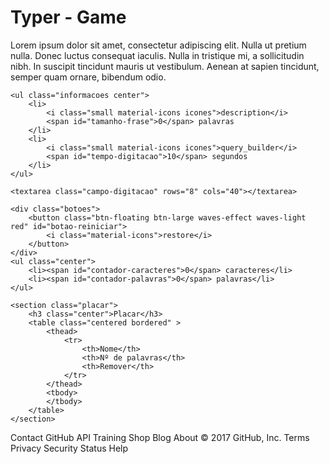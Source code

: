 <!DOCTYPE html>
<html lang="pt-br">
<head>
	<meta charset="UTF-8">
	<title>Typer - Game</title>
	<link rel="stylesheet" href="css/libs/materialize.min.css">
	<link rel="stylesheet" href="css/estilos.css">
	<link rel="stylesheet" href="css/libs/google-fonts.css">
</head>
<body>
<div class="container">
	<h1 class="center">Typer - Game</h1>
	<p class="frase center">Lorem ipsum dolor sit amet, consectetur adipiscing elit. Nulla ut pretium nulla. Donec luctus consequat iaculis. Nulla in tristique mi, a sollicitudin nibh. In suscipit tincidunt mauris ut vestibulum. Aenean at sapien tincidunt, semper quam ornare, bibendum odio.</p>

	<ul class="informacoes center">
		<li>
			<i class="small material-icons icones">description</i>
			<span id="tamanho-frase">0</span> palavras
		</li>
		<li>
			<i class="small material-icons icones">query_builder</i>
			<span id="tempo-digitacao">10</span> segundos
		</li>
	</ul>

	<textarea class="campo-digitacao" rows="8" cols="40"></textarea>

    <div class="botoes">
        <button class="btn-floating btn-large waves-effect waves-light red" id="botao-reiniciar">
            <i class="material-icons">restore</i>
        </button>
    </div>
	<ul class="center">
		<li><span id="contador-caracteres">0</span> caracteres</li>
		<li><span id="contador-palavras">0</span> palavras</li>
	</ul>

	<section class="placar">
		<h3 class="center">Placar</h3>
		<table class="centered bordered" >
			<thead>
				<tr>
					<th>Nome</th>
					<th>Nº de palavras</th>
					<th>Remover</th>
				</tr>
			</thead>
			<tbody>
			</tbody>
		</table>
	</section>
</div>
<script src="js/jquery.js"></script>
<script src="js/main.js"></script>
<script src="js/placar.js"></script>
</body>
</html>
Contact GitHub API Training Shop Blog About
© 2017 GitHub, Inc. Terms Privacy Security Status Help
